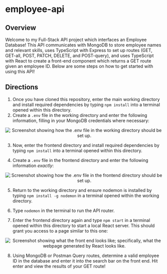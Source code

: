 # employee-api

## Overview

Welcome to my Full-Stack API project which interfaces an Employee Database! This API communicates with MongoDB to store employee names and relevant skills, uses TypeScript with Express to set up routes (GET, GET-all, POST, PATCH, DELETE, and POST-query), and uses TypeScript with React to create a front-end component which returns a GET route given an employee ID. Below are some steps on how to get started with using this API!

## Directions

1. Once you have cloned this repository, enter the main working directory and install required dependencies by typing `npm install` into a terminal opened within this directory.
2. Create a `.env` file in the working directory and enter the following information, filling in your MongoDB credentials where necessary:

<p align="center">
  <img src="./images/envMain.png" alt="Screenshot showing how the .env file in the working directory should be set up."/>
</p>

3. Now, enter the frontend directory and install required dependencies by typing `npm install` into a terminal opened within this directory.

4. Create a `.env` file in the frontend directory and enter the following information *exactly*:

<p align="center">
  <img src="./images/envFrontEnd.png" alt="Screenshot showing how the .env file in the frontend directory should be set up."/>
</p>

5. Return to the working directory and ensure nodemon is installed by typing `npm install -g nodemon` in a terminal opened within the working directory.

6. Type `nodemon` in the terminal to run the API router.

7. Enter the frontend directory again and type `npm start` in a terminal opened within this directory to start a local React server. This should grant you access to a page similar to this one:

<p align="center">
  <img src="./images/webpage.png" alt="Screenshot showing what the front end looks like; specifically, what the webpage generated by React looks like."/>
</p>

8. Using MongoDB or Postman Query routes, determine a valid employee ID in the database and enter it into the search bar on the front end. Hit enter and view the results of your GET route!
